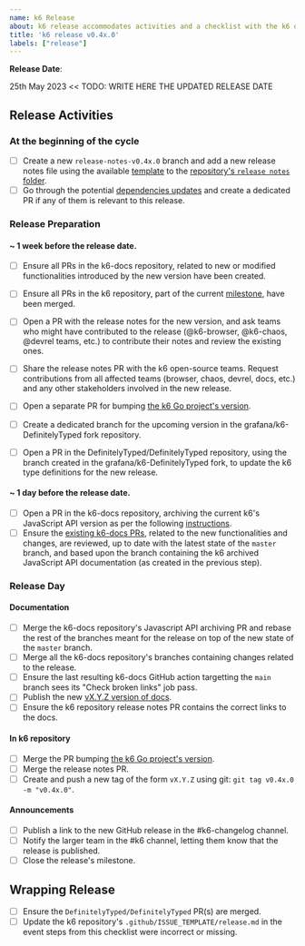 ```yaml
---
name: k6 Release
about: k6 release accommodates activities and a checklist with the k6 open-source release process.
title: 'k6 release v0.4x.0'
labels: ["release"]
---
```


**Release Date**:

25th May 2023 <<  TODO: WRITE HERE THE UPDATED RELEASE DATE

## Release Activities

### At the beginning of the cycle

- [ ] Create a new `release-notes-v0.4x.0` branch and add a new release notes file using the available [template](/grafana/k6/tree/master/release%20notes/template.md) to the [repository's `release notes` folder](/grafana/k6/tree/master/release%20notes).
- [ ] Go through the potential [dependencies updates](Dependencies.md) and create a dedicated PR if any of them is relevant to this release.

### Release Preparation

#### ~ 1 week before the release date.

- [ ] Ensure all PRs in the k6-docs repository, related to new or modified functionalities introduced by the new version have been created.
- [ ] Ensure all PRs in the k6 repository, part of the current [milestone](https://github.com/grafana/k6/milestones), have been merged.
- [ ] Open a PR with the release notes for the new version, and ask teams who might have contributed to the release (@k6-browser, @k6-chaos, @devrel teams, etc.) to contribute their notes and review the existing ones.
- [ ] Share the release notes PR with the k6 open-source teams. Request contributions from all affected teams (browser, chaos, devrel, docs, etc.) and any other stakeholders involved in the new release.
- [ ] Open a separate PR for bumping [the k6 Go project's version](https://github.com/grafana/k6/blob/9fa50b2d1f259cdccff5cc7bc18a236d31c345ac/lib/consts/consts.go#L11).
- [ ] Create a dedicated branch for the upcoming version in the grafana/k6-DefinitelyTyped fork repository.
- [ ] Open a PR in the DefinitelyTyped/DefinitelyTyped repository, using the branch created in the grafana/k6-DefinitelyTyped fork, to update the k6 type definitions for the new release.


#### ~ 1 day before the release date.

- [ ] Open a PR in the k6-docs repository, archiving the current k6's JavaScript API version as per the following [instructions](https://github.com/grafana/k6-docs/wiki/Add-version-for-Javascript-API-documentation).
- [ ] Ensure the [existing k6-docs PRs](https://github.com/grafana/k6-docs/pulls), related to the new functionalities and changes, are reviewed, up to date with the latest state of the `master` branch, and based upon the branch containing the k6 archived JavaScript API documentation (as created in the previous step).

### Release Day

#### Documentation

- [ ] Merge the k6-docs repository's Javascript API archiving PR and rebase the rest of the branches meant for the release on top of the new state of the `master` branch.
- [ ] Merge all the k6-docs repository's branches containing changes related to the release.
- [ ] Ensure the last resulting k6-docs GitHub action targetting the `main` branch sees its "Check broken links" job pass.
- [ ] Publish the new [vX.Y.Z version of docs](https://github.com/grafana/k6-docs/releases/new).
- [ ] Ensure the k6 repository release notes PR contains the correct links to the docs.

#### In k6 repository

- [ ] Merge the PR bumping [the k6 Go project's version](https://github.com/grafana/k6/blob/9fa50b2d1f259cdccff5cc7bc18a236d31c345ac/lib/consts/consts.go#L11).
- [ ] Merge the release notes PR.
- [ ] Create and push a new tag of the form `vX.Y.Z` using git: `git tag v0.4x.0 -m "v0.4x.0"`.

#### Announcements

- [ ] Publish a link to the new GitHub release in the #k6-changelog channel.
- [ ] Notify the larger team in the #k6 channel, letting them know that the release is published.
- [ ] Close the release's milestone.

## Wrapping Release

- [ ] Ensure the `DefinitelyTyped/DefinitelyTyped` PR(s) are merged.
- [ ] Update the k6 repository's `.github/ISSUE_TEMPLATE/release.md` in the event steps from this checklist were incorrect or missing.
